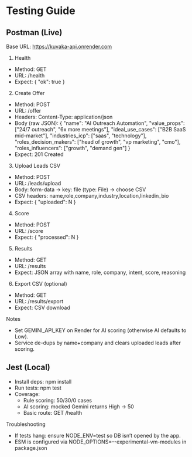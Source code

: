 # Testing Guide

## Postman (Live)
Base URL: https://kuvaka-api.onrender.com

1) Health
- Method: GET
- URL: /health
- Expect: { "ok": true }

2) Create Offer
- Method: POST
- URL: /offer
- Headers: Content-Type: application/json
- Body (raw JSON):
{
  "name": "AI Outreach Automation",
  "value_props": ["24/7 outreach", "6x more meetings"],
  "ideal_use_cases": ["B2B SaaS mid-market"],
  "industries_icp": ["saas", "technology"],
  "roles_decision_makers": ["head of growth", "vp marketing", "cmo"],
  "roles_influencers": ["growth", "demand gen"]
}
- Expect: 201 Created

3) Upload Leads CSV
- Method: POST
- URL: /leads/upload
- Body: form-data → key: file (type: File) → choose CSV
- CSV headers: name,role,company,industry,location,linkedin_bio
- Expect: { "uploaded": N }

4) Score
- Method: POST
- URL: /score
- Expect: { "processed": N }

5) Results
- Method: GET
- URL: /results
- Expect: JSON array with name, role, company, intent, score, reasoning

6) Export CSV (optional)
- Method: GET
- URL: /results/export
- Expect: CSV download

Notes
- Set GEMINI_API_KEY on Render for AI scoring (otherwise AI defaults to Low).
- Service de-dups by name+company and clears uploaded leads after scoring.

## Jest (Local)
- Install deps: npm install
- Run tests: npm test
- Coverage:
  - Rule scoring: 50/30/0 cases
  - AI scoring: mocked Gemini returns High → 50
  - Basic route: GET /health

Troubleshooting
- If tests hang: ensure NODE_ENV=test so DB isn’t opened by the app.
- ESM is configured via NODE_OPTIONS=--experimental-vm-modules in package.json
